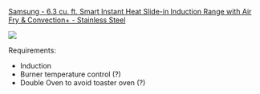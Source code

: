 
[Samsung - 6.3 cu. ft. Smart Instant Heat Slide-in Induction Range with Air Fry & Convection+ - Stainless Steel](https://www.bestbuy.com/site/samsung-6-3-cu-ft-smart-instant-heat-slide-in-induction-range-with-air-fry-convection-stainless-steel/6491829.p?skuId=6491829)

![](https://pisces.bbystatic.com/image2/BestBuy_US/images/products/6491/6491829_sd.jpg;maxHeight=2000;maxWidth=2000)

Requirements:
- Induction
- Burner temperature control (?)
- Double Oven to avoid toaster oven (?)